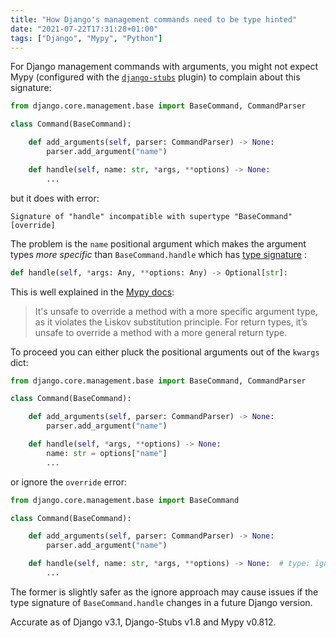 ```yaml
---
title: "How Django's management commands need to be type hinted"
date: "2021-07-22T17:31:28+01:00"
tags: ["Django", "Mypy", "Python"]
---
```


For Django management commands with arguments, you might not expect Mypy
(configured with the
[`django-stubs`](https://github.com/typeddjango/django-stubs) plugin) to
complain about this signature:

```py
from django.core.management.base import BaseCommand, CommandParser

class Command(BaseCommand):

    def add_arguments(self, parser: CommandParser) -> None:
        parser.add_argument("name")

    def handle(self, name: str, *args, **options) -> None:
        ...
```

but it does with error:

```
Signature of "handle" incompatible with supertype "BaseCommand" [override]
```

The problem is the `name` positional argument which makes the argument types
_more specific_ than `BaseCommand.handle` which has
[type signature](https://github.com/typeddjango/django-stubs/blob/d5e45db79bcea6d6f4f45eacca3a2fe6e125e2e3/django-stubs/core/management/base.pyi#L70)
:

```py
def handle(self, *args: Any, **options: Any) -> Optional[str]:
```

This is well explained in the
[Mypy docs](https://mypy.readthedocs.io/en/stable/common_issues.html#incompatible-overrides):

> It's unsafe to override a method with a more specific argument type, as it
> violates the Liskov substitution principle. For return types, it’s unsafe to
> override a method with a more general return type.

To proceed you can either pluck the positional arguments out of the `kwargs`
dict:

```py
from django.core.management.base import BaseCommand, CommandParser

class Command(BaseCommand):

    def add_arguments(self, parser: CommandParser) -> None:
        parser.add_argument("name")

    def handle(self, *args, **options) -> None:
        name: str = options["name"]
        ...
```

or ignore the `override` error:

```py
from django.core.management.base import BaseCommand

class Command(BaseCommand):

    def add_arguments(self, parser: CommandParser) -> None:
        parser.add_argument("name")

    def handle(self, name: str, *args, **options) -> None:  # type: ignore[override]
        ...
```

The former is slightly safer as the ignore approach may cause issues if the type
signature of `BaseCommand.handle` changes in a future Django version.

Accurate as of Django v3.1, Django-Stubs v1.8 and Mypy v0.812.
